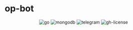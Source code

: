 # op-bot

<div align=center>

![go](https://img.shields.io/badge/Go-00ADD8.svg?style=plain&logo=Go&logoColor=white)
![mongodb](https://img.shields.io/badge/MongoDB-47A248.svg?style=plain&logo=MongoDB&logoColor=white)
![telegram](https://img.shields.io/badge/Telegram-26A5E4.svg?style=plain&logo=Telegram&logoColor=white)
![gh-license](https://img.shields.io/github/license/micheledinelli/op-bot?style=flat&color=161618)
</div>

